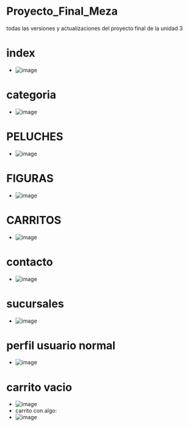 # Proyecto_Final_Meza
todas las versiones y actualizaciones del proyecto final de la unidad 3
# index
- ![image](https://github.com/user-attachments/assets/fc70f59b-7a13-4baa-801b-7957332f42e5)
# categoria
- ![image](https://github.com/user-attachments/assets/f55b0322-126d-4de8-ac15-b0872bf1f8b3)
# PELUCHES
- ![image](https://github.com/user-attachments/assets/d93087c6-9c2f-472a-9543-0b353a403c7b)
# FIGURAS
- ![image](https://github.com/user-attachments/assets/ab730def-a81d-42d7-87fe-1f3057c5ea63)
# CARRITOS
- ![image](https://github.com/user-attachments/assets/0cfa97b7-2765-434e-932f-862a42d13cfe)
# contacto
- ![image](https://github.com/user-attachments/assets/8a7e984e-f6e6-4803-8dae-092b1e5538bf)
# sucursales
- ![image](https://github.com/user-attachments/assets/85a634a4-79df-4bd3-899a-8c479d2a6d0a)


# perfil usuario normal
- ![image](https://github.com/user-attachments/assets/be9a7118-9927-463a-b178-a9287d083019)
# carrito vacio
- ![image](https://github.com/user-attachments/assets/0a107b0a-eea4-414b-a7e7-aba7714045ab)
- carrito con algo:
- ![image](https://github.com/user-attachments/assets/c5b4d74d-1e27-41c7-9349-b7f319c7b63b)

